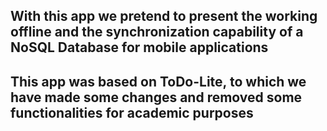 ## With this app we pretend to present the working offline and the synchronization capability of a NoSQL Database for mobile applications
## This app was based on ToDo-Lite, to which we have made some changes and removed some functionalities for academic purposes
